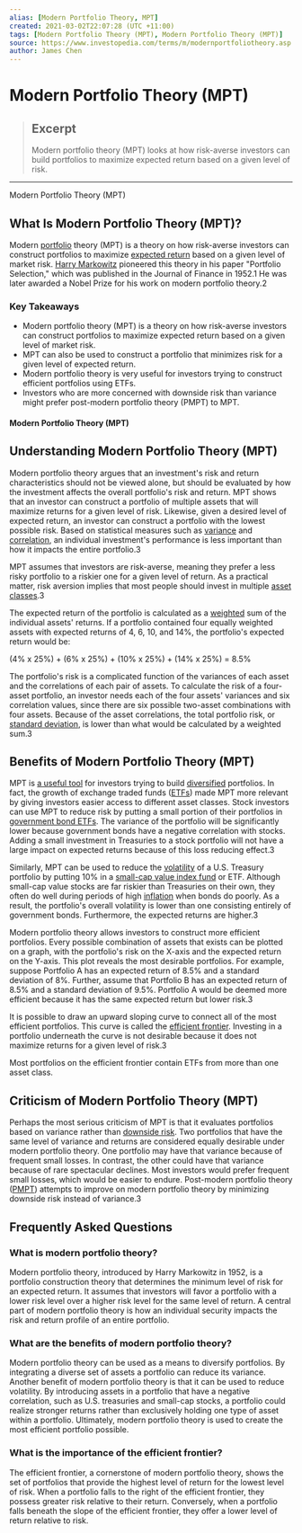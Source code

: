 ```yaml
---
alias: [Modern Portfolio Theory, MPT]
created: 2021-03-02T22:07:28 (UTC +11:00)
tags: [Modern Portfolio Theory (MPT), Modern Portfolio Theory (MPT)]
source: https://www.investopedia.com/terms/m/modernportfoliotheory.asp
author: James Chen
---
```


# Modern Portfolio Theory (MPT)

> ## Excerpt
> Modern portfolio theory (MPT) looks at how risk-averse investors can build portfolios to maximize expected return based on a given level of risk.

---

Modern Portfolio Theory (MPT)
## What Is Modern Portfolio Theory (MPT)?

Modern [portfolio](https://www.investopedia.com/terms/p/portfolio.asp) theory (MPT) is a theory on how risk-averse investors can construct portfolios to maximize [expected return](https://www.investopedia.com/terms/e/expectedreturn.asp) based on a given level of market risk. [Harry Markowitz](https://www.investopedia.com/terms/h/harrymarkowitz.asp) pioneered this theory in his paper "Portfolio Selection," which was published in the Journal of Finance in 1952.1 He was later awarded a Nobel Prize for his work on modern portfolio theory.2

### Key Takeaways

-   Modern portfolio theory (MPT) is a theory on how risk-averse investors can construct portfolios to maximize expected return based on a given level of market risk.
-   MPT can also be used to construct a portfolio that minimizes risk for a given level of expected return.
-   Modern portfolio theory is very useful for investors trying to construct efficient portfolios using ETFs.
-   Investors who are more concerned with downside risk than variance might prefer post-modern portfolio theory (PMPT) to MPT.

#### Modern Portfolio Theory (MPT)

## Understanding Modern Portfolio Theory (MPT)

Modern portfolio theory argues that an investment's risk and return characteristics should not be viewed alone, but should be evaluated by how the investment affects the overall portfolio's risk and return. MPT shows that an investor can construct a portfolio of multiple assets that will maximize returns for a given level of risk. Likewise, given a desired level of expected return, an investor can construct a portfolio with the lowest possible risk. Based on statistical measures such as [variance](https://www.investopedia.com/terms/v/variance.asp) and [correlation](https://www.investopedia.com/terms/c/correlation.asp), an individual investment's performance is less important than how it impacts the entire portfolio.3

MPT assumes that investors are risk-averse, meaning they prefer a less risky portfolio to a riskier one for a given level of return. As a practical matter, risk aversion implies that most people should invest in multiple [asset classes](https://www.investopedia.com/terms/a/assetclasses.asp).3

The expected return of the portfolio is calculated as a [weighted](https://www.investopedia.com/terms/w/weighted.asp) sum of the individual assets' returns. If a portfolio contained four equally weighted assets with expected returns of 4, 6, 10, and 14%, the portfolio's expected return would be:

(4% x 25%) + (6% x 25%) + (10% x 25%) + (14% x 25%) = 8.5%

The portfolio's risk is a complicated function of the variances of each asset and the correlations of each pair of assets. To calculate the risk of a four-asset portfolio, an investor needs each of the four assets' variances and six correlation values, since there are six possible two-asset combinations with four assets. Because of the asset correlations, the total portfolio risk, or [standard deviation](https://www.investopedia.com/terms/s/standarddeviation.asp), is lower than what would be calculated by a weighted sum.3

## Benefits of Modern Portfolio Theory (MPT)

MPT is [a useful tool](https://www.investopedia.com/managing-wealth/modern-portfolio-theory-why-its-still-hip/) for investors trying to build [diversified](https://www.investopedia.com/terms/d/diversification.asp) portfolios. In fact, the growth of exchange traded funds ([ETFs](https://www.investopedia.com/terms/e/etf.asp)) made MPT more relevant by giving investors easier access to different asset classes. Stock investors can use MPT to reduce risk by putting a small portion of their portfolios in [government bond ETFs](https://www.investopedia.com/articles/investing/080515/top-4-us-government-bonds-etfs.asp). The variance of the portfolio will be significantly lower because government bonds have a negative correlation with stocks. Adding a small investment in Treasuries to a stock portfolio will not have a large impact on expected returns because of this loss reducing effect.3

Similarly, MPT can be used to reduce the [volatility](https://www.investopedia.com/terms/v/volatility.asp) of a U.S. Treasury portfolio by putting 10% in a [small-cap value index fund](https://www.investopedia.com/articles/investing/020416/5-best-us-small-cap-value-index-mutual-funds.asp) or ETF. Although small-cap value stocks are far riskier than Treasuries on their own, they often do well during periods of high [inflation](https://www.investopedia.com/terms/i/inflation.asp) when bonds do poorly. As a result, the portfolio's overall volatility is lower than one consisting entirely of government bonds. Furthermore, the expected returns are higher.3

Modern portfolio theory allows investors to construct more efficient portfolios. Every possible combination of assets that exists can be plotted on a graph, with the portfolio's risk on the X-axis and the expected return on the Y-axis. This plot reveals the most desirable portfolios. For example, suppose Portfolio A has an expected return of 8.5% and a standard deviation of 8%. Further, assume that Portfolio B has an expected return of 8.5% and a standard deviation of 9.5%. Portfolio A would be deemed more efficient because it has the same expected return but lower risk.3

It is possible to draw an upward sloping curve to connect all of the most efficient portfolios. This curve is called the [efficient frontier](https://www.investopedia.com/terms/e/efficientfrontier.asp). Investing in a portfolio underneath the curve is not desirable because it does not maximize returns for a given level of risk.3

Most portfolios on the efficient frontier contain ETFs from more than one asset class.

## Criticism of Modern Portfolio Theory (MPT)

Perhaps the most serious criticism of MPT is that it evaluates portfolios based on variance rather than [downside risk](https://www.investopedia.com/terms/d/downsiderisk.asp). Two portfolios that have the same level of variance and returns are considered equally desirable under modern portfolio theory. One portfolio may have that variance because of frequent small losses. In contrast, the other could have that variance because of rare spectacular declines. Most investors would prefer frequent small losses, which would be easier to endure. Post-modern portfolio theory ([PMPT](https://www.investopedia.com/terms/p/pmpt.asp)) attempts to improve on modern portfolio theory by minimizing downside risk instead of variance.3

## Frequently Asked Questions

### What is modern portfolio theory?

Modern portfolio theory, introduced by Harry Markowitz in 1952, is a portfolio construction theory that determines the minimum level of risk for an expected return. It assumes that investors will favor a portfolio with a lower risk level over a higher risk level for the same level of return. A central part of modern portfolio theory is how an individual security impacts the risk and return profile of an entire portfolio. 

### What are the benefits of modern portfolio theory?

Modern portfolio theory can be used as a means to diversify portfolios. By integrating a diverse set of assets a portfolio can reduce its variance. Another benefit of modern portfolio theory is that it can be used to reduce volatility. By introducing assets in a portfolio that have a negative correlation, such as U.S. treasuries and small-cap stocks, a portfolio could realize stronger returns rather than exclusively holding one type of asset within a portfolio. Ultimately, modern portfolio theory is used to create the most efficient portfolio possible.

### What is the importance of the efficient frontier?

The efficient frontier, a cornerstone of modern portfolio theory, shows the set of portfolios that provide the highest level of return for the lowest level of risk. When a portfolio falls to the right of the efficient frontier, they possess greater risk relative to their return. Conversely, when a portfolio falls beneath the slope of the efficient frontier, they offer a lower level of return relative to risk.
